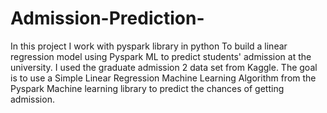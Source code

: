 # Admission-Prediction-

In this project I work with pyspark library in python
To build a linear regression model using Pyspark ML to predict students' admission at the university. 
I used the graduate admission 2  data set from Kaggle. 
The goal is to use a Simple Linear Regression Machine Learning Algorithm from the Pyspark Machine learning library to predict the chances of getting admission.
